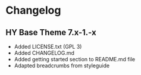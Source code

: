 # Changelog

## HY Base Theme 7.x-1.-x
- Added LICENSE.txt (GPL 3)
- Added CHANGELOG.md
- Added getting started section to README.md file
- Adapted breadcrumbs from styleguide

